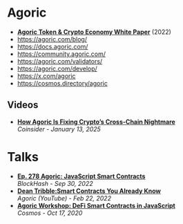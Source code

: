 # Agoric

- [**Agoric Token & Crypto Economy White Paper**](https://assets.ctfassets.net/xm0kp9xt5r54/3GlnCaUVJPySUaDjYgtmmH/f397f9e3dc6f793eba28ebe86b670d4a/Agoric-White-Paper-v1.1.pdf) (2022)
- https://agoric.com/blog/
- https://docs.agoric.com/
- https://community.agoric.com/
- https://agoric.com/validators/
- https://agoric.com/develop/
- https://x.com/agoric
- https://cosmos.directory/agoric

## Videos
- [**How Agoric Is Fixing Crypto’s Cross-Chain Nightmare**](https://www.youtube.com/watch?v=lVenEcZnUFY)
  <br/>_Coinsider - January 13, 2025_

# Talks

- [**Ep. 278 Agoric: JavaScript Smart Contracts**](https://www.youtube.com/watch?v=z4iuQCI6Bpg)
  <br/>_BlockHash - Sep 30, 2022_
- [**Dean Tribble:Smart Contracts You Already Know**](https://www.youtube.com/watch?v=VXyBurs_jpQ)
  <br/>_Agoric (YouTube) - Feb 22, 2022_
- [**Agoric Workshop: DeFi Smart Contracts in JavaScript**](https://www.youtube.com/watch?v=yeXliRBTsRk)
  <br/>_Cosmos - Oct 17, 2020_
